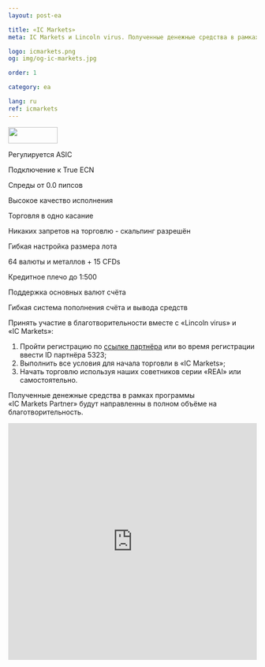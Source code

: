 ```yaml
---
layout: post-ea

title: «IC Markets»
meta: IC Markets и Lincoln virus. Полученные денежные средства в рамках программы «IC Markets Partner» будут направленны в полном объёме на благотворительность.

logo: icmarkets.png
og: img/og-ic-markets.jpg

order: 1

category: ea

lang: ru
ref: icmarkets
---
```


<a href='http://icmarkets.com/?camp=5323'><img src='https://promo.icmarkets.com/100x33_b.jpg' width='100' height='33'/></a>

Регулируется ASIC

Подключение к True ECN

Спреды от 0.0 пипсов

Высокое качество исполнения

Торговля в одно касание

Никаких запретов на торговлю - скальпинг разрешён

Гибкая настройка размера лота

64 валюты и металлов + 15 CFDs

Кредитное плечо до 1:500

Поддержка основных валют счёта

Гибкая система пополнения счёта и вывода средств

Принять участие в благотворительности вместе с «Lincoln virus» и «IC Markets»:

  1. Пройти регистрацию по <a href="https://www.icmarkets.com/?camp=5323" target="_blank">ссылке партнёра</a> или во время регистрации ввести ID партнёра 5323;
  2. Выполнить все условия для начала торговли в «IC Markets»;
  3. Начать торговлю используя наших советников серии «REAl» или самостоятельно.

Полученные денежные средства в рамках программы «IC Markets Partner» будут направленны в полном объёме на благотворительность.

<iframe frameborder="0" height="480" src="https://secure.icmarkets.com//Partner/Widget/PriceWidgetWhite/5323" width="100%"></iframe>
